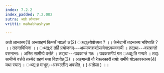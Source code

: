 ```yaml
---
index: 7.2.2
index_padded: 7.2.002
sutra: अतो र्लान्तस्य
vritti: mahabhashyam

---
```

 अतो ल्रान्तस्य(1) अन्तग्रहणं किमर्थं नाऽतो ल्र(2) ःथ्द्य;त्येवोच्यत ? ।। केनेदानीं तदन्तस्य भविष्यति ? ।। तदन्तविधिना ।। ःथ्द्य;दं तर्हि प्रयोजनम्---अयमन्तशब्दोस्त्येवाऽवयववाची । तद्यथा---वस्त्रान्तो वसनान्तः । अस्ति सामीप्ये वर्त्तते । तद्यथा---उदकान्तं गतः । उदकसमीपं गत ःथ्द्य;ति गम्यते । तद्यः सामीप्ये वर्त्तते तस्येदं ग्रहणं यथा विज्ञायेत्(3) । अङ्गान्तौ यौ रेफलकारौ तयोः समीपे योऽकारस्तस्य(4) यथा स्यात् । ःथ्द्य;ह माभूत्--अश्वल्लीत् अवभ्रीत् । ( अतोल्रा ) ।। 
